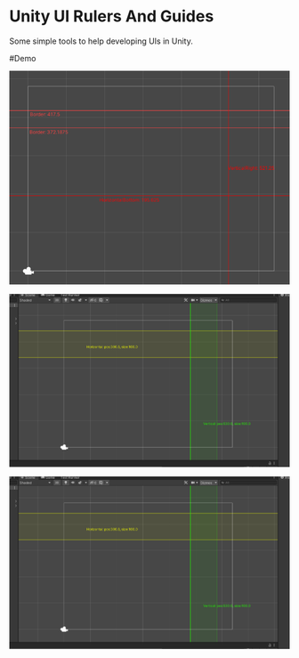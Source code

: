 # Unity UI Rulers And Guides

Some simple tools to help developing UIs in Unity.

#Demo

![Alt text](images/ruler-example1.png?raw=true "Simple Guide")

![Alt text](images/ruler-example2.png?raw=true "Guide with ruler")

![Alt text](images/ruler-example2.png?raw=true "Using different anchoring")